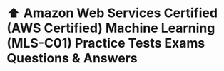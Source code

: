 # ⬆️ Amazon Web Services Certified (AWS Certified) Machine Learning (MLS-C01) Practice Tests Exams Questions & Answers
